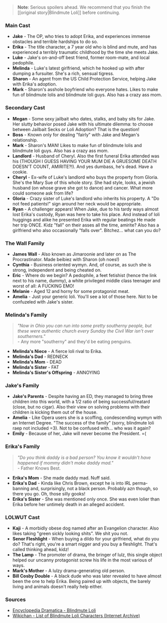 > **Note**: Serious spoilers ahead. We recommend that you finish the [[original story|Blindmute Loli]] before continuing.

### Main Cast

* **Jake** - The OP, who tries to adopt Erika, and experiences immense obstacles and terrible hardships to do so. 
* **Erika** - The title character, a 7 year old who is blind and mute, and has experienced a terribly traumatic childhood by the time she meets Jake.
* **Luke** - Jake's on-and-off best friend, former room-mate, and local pedophile.
* **Melinda** - Luke's latest girlfriend, which he hooked up with after dumping a fursuiter. She's a rich, sensual tigress.
* **Sharon** - An agent from the US Child Protection Service, helping Jake with Erika's adoption.
* **Mark** - Sharon's asshole boyfriend who everyone hates. Likes to make fun of blindmute lolis and blindmute loli guys. Also has a crazy ass mom. 

### Secondary Cast

* **Megan** - Some sexy jailbait who dates, stalks, and baby sits for Jake. Her slutty behavior posed Jake with his ultimate dilemma: to choose between Jailbait Secks or Loli Adoption? That is the question!
* **Boss** - Known only for dealing "fairly" with Jake and Megan's relationship.
* **Mark** - Sharon's MAN! Likes to make fun of blindmute lolis and blindmute loli guys. Also has a crazy ass mom. 
* **Landlord** - Husband of Cheryl. Also the first funeral Erika attended was his (THOUGH I GUESS HAVING YOUR MUM DIE A GRUESOME DEATH DOESN'T COUNT, AMIRITE?!). And yes dumbass, he's dead. Have a cookie.
* **Cheryl** - Ex-wife of Luke's landlord who buys the property from Gloria. She's the Mary Sue of this whole story. She had style, looks, a jewish husband (on whose grave she got to dance) and cancer. What more could someone ask from life?
* **Gloria** - Crazy sister of Luke's landlord who inherits his property. A "Do not feed patients!" sign around her neck would be appropriate.
* **Ryan** - A challenger appears! When Jake, due to his tardy ways almost lost Erika's custody, Ryan was here to take his place. And instead of loli huggings and alike he presented Erika with regular beatings He made her trip ONCE. Kidz "fall" on their asses all the time, amirite? Also has a girlfriend who also occasionally "falls over". Bitchez... what can you do?

### The Wall Family

* **James Wall** - Also known as Jimaroonie and later on as The Procrastinator. Made beibiez with Sharon (oh noes!)
* **Cynthia** - Business oriented wymyn. And, of course, as such she is strong, independent and being cheated on.
* **Eric** - Where do we begin? A pedophile, a feet fetishist (hence the link next to his name, dummy), a white privileged middle class teenager and worst of all: A FUCKING EMO!
* **Melanie** - Aged 12 and horny for some protagonist meat.
* **Amelia** - Just your generic loli. You'll see a lot of those here. Not to be confuzeled with Jake's sister. 

### Melinda's Family

> *"Now in Ohio you can run into some pretty southerny people, but these were authentic church every Sunday the Civil War isn't over southerners."*  
> \- Any more "southerny" and they'd be eating penguins.

* **Melinda's Niece** - A fierce loli rival to Erika.
* **Melinda's Dad** - REDNECK
* **Melinda's Mom** - DEAD
* **Melinda's Sister** - FAT
* **Melinda's Sister's Offspring** - ANNOYING

### Jake's Family

* **Jake's Parents** - Despite having an ED, they managed to bring three children into this world, with a 1/2 ratio of being successful/reatard (close, but no cigar). Also their view on solving problems with their children is kicking them out of the house.
* **Amelia** - Like Opera users she is a scoffing, condescending wymyn with an Internet Degree. "The success of the family" (sorry, blindmute loli raep not included =3). Not to be confused with... who was it again?
* **Emily** - Because of her, Jake will never become the President. =( 

### Erika's Family

> *"Do you think daddy is a bad person? You know it wouldn't have happened if mommy didn't make daddy mad."*  
> \- Father Knows Best.

* **Erika's Mom** - She made daddy mad. Nuff said.
* **Erika's Dad** - Kinda like Chris Brown, except he is into IRL perma-banning and, surprisingly, not a black person. Probably azn though, so there you go. Oh, those silly gooks!
* **Erika's Sister** - She was mentioned only once. She was even lolier than Erika before her untimely death in an alleged accident. 

### LOLWUT Cast

* **Kaji** - A morbidly obese dog named after an Evangelion character. Also likes taking "green sickly looking shits". We shit you not.
* **Senor Fleshlight** - When buying a dildo for your girlfriend, what do you do? That's right, you're a smart nigger and you buy a fleshlight. That's called thinking ahead, kidz!
* **The Lamp** - The promoter of drama, the bringer of lulz, this single object helped our uncanny protagonist screw his life in the most various of ways.
* **Mark's Mother** - A lulzy drama-generating old person.
* **Bill Cosby Double** - A black dude who was later revealed to have almost been the one to help Erika. Being paired up with objects, the barely living and animals doesn't really help either.

### Sources

* [Encyclopedia Dramatica - Blindmute Loli](https://encyclopediadramatica.es/Blindmute_Loli)
* [Wikichan - List of Blindmute Loli Characters (Internet Archive)](https://web.archive.org/web/20080213202612/http://wikichan.org/index.php/List_of_Blindmute_Loli_characters)